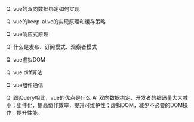 Q: vue的双向数据绑定如何实现

Q: vue的keep-alive的实现原理和缓存策略

Q: vue响应式原理

Q: 什么是发布、订阅模式、观察者模式

Q: vue虚拟DOM

Q: vue diff算法

Q: vue组件通信

Q: 跟jQuery相比，vue的优点是什么
A: 双向数据绑定，开发者的编码量大大减小；组件化，提高协作效率，提升可维护性；虚拟DOM，减少不必要的DOM操作，提升性能。
